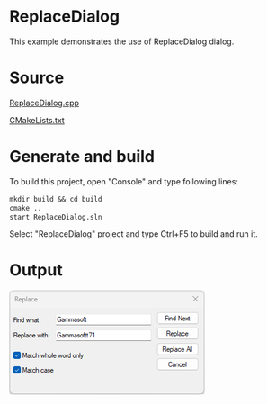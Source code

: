 # ReplaceDialog

This example demonstrates the use of ReplaceDialog dialog.

# Source

[ReplaceDialog.cpp](ReplaceDialog.cpp)

[CMakeLists.txt](CMakeLists.txt)

# Generate and build

To build this project, open "Console" and type following lines:

``` shell
mkdir build && cd build
cmake .. 
start ReplaceDialog.sln
```

Select "ReplaceDialog" project and type Ctrl+F5 to build and run it.

# Output

![Screenshot](../../../../docs/Pictures/ReplaceDialog.png)
